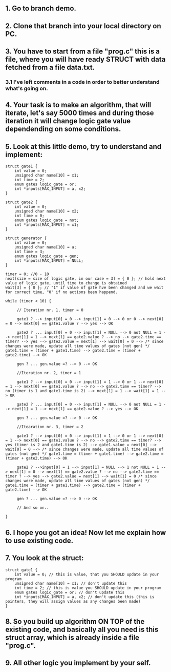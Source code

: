 ## 1. Go to branch demo.
## 2. Clone that branch into your local directory on PC.
## 3. You have to start from a file "prog.c" this is a file, where you will have ready STRUCT with data fetched from a file data.txt.
### 3.1 I've left comments in a code in order to better understand what's going on.
## 4. Your task is to make an algorithm, that will iterate, let's say 5000 times and during those iteration it will change logic gate value dependending on some conditions.
## 5. Look at this little demo, try to understand and implement:
```
struct gate1 {
    int value = 0;
    unsigned char name[10] = x1;
    int time = 2;
    enum gates logic_gate = or;
    int *inputs[MAX_INPUT] = a, x2;
}

struct gate2 {
    int value = 0;
    unsigned char name[10] = x2;
    int time = 0;
    enum gates logic_gate = not;
    int *inputs[MAX_INPUT] = x1;
}

struct generator {
    int value = 0;
    unsigned char name[10] = a;
    int time = 3;
    enum gates logic_gate = gen;
    int *inputs[MAX_INPUT] = NULL;
}

timer = 0; //0 - 10
next[size = size of logic gate, in our case = 3] = { 0 }; // hold next value of logic gate, until time to change is obtained
wait[3] = { 0 }; // "1" if value of gate hve been changed and we wait for correct time, "0" if no actions been happend.

while (timer < 10) {

     // Iteration nr. 1, timer = 0
    
     gate1 ? --> input[0] = 0 --> input[1] = 0 --> 0 or 0 --> next[0] = 0 --> next[0] == gate1.value ? --> yes --> OK
     
     gate2 ? ... input[0] = 0 --> input[1] = NULL --> 0 not NULL = 1 --> next[1] = 1 --> next[1] == gate2.value ? --> no --> gate2.time == timer? --> yes --> gate2.value = next[1] --> wait[0] = 0 --> /* since changes were made, update all time values of gates (not gen) */ gate1.time = (timer + gate1.time) --> gate2.time = (timer + gate2.time) --> OK
     
     gen ? ... gen.value =? --> 0 --> OK
     
     //Iteration nr. 2, timer = 1
     
     gate1 ? --> input[0] = 0 --> input[1] = 1 --> 0 or 1 --> next[0] = 1 --> next[0] == gate1.value ? --> no --> gate2.time == timer? --> no (timer is 1 and gate1.time is 2) --> next[1] = 1 --> wait[1] = 1 --> OK
     
     gate2 ? ... input[0] = 0 --> input[1] = NULL --> 0 not NULL = 1 --> next[1] = 1 --> next[1] == gate2.value ? --> yes --> OK
     
     gen ? ... gen.value =? --> 0 --> OK
     
     //Itearation nr. 3, timer = 2
     
     gate1 ? --> input[0] = 0 --> input[1] = 1 --> 0 or 1 --> next[0] = 1 --> next[0] == gate1.value ? --> no --> gate2.time == timer? --> yes (timer is 2 and gate1.time is 2) --> gate1.value = next[0] --> wait[0] = 0 --> /* since changes were made, update all time values of gates (not gen) */ gate1.time = (timer + gate1.time) --> gate2.time = (timer + gate2.time) --> OK
     
     gate2 ? -->input[0] = 1 --> input[1] = NULL --> 1 not NULL = 1 --> next[1] = 0 --> next[1] == gate2.value ? --> no --> gate2.time == timer ? --> yes --> gate2.value = next[1] --> wait[1] = 0 /* since changes were made, update all time values of gates (not gen) */ gate1.time = (timer + gate1.time) --> gate2.time = (timer + gate2.time) --> OK
     
     gen ? ... gen.value =? --> 0 --> OK
     
     // And so on..
     
}
```

## 6. I hope you got an idea! Now let me explain how to use existing code.
## 7. You look at the struct:

```
struct gate1 {
    int value = 0; // this is value, that you SHOULD update in your program
    unsigned char name[10] = x1; // don't update this
    int time = 2; // this is value you SHOULD update in your program
    enum gates logic_gate = or; // don't update this
    int *inputs[MAX_INPUT] = a, x2; // don't update this (this is pointers, they will assign values as any changes been made)
}
```
## 8. So you build up algorithm ON TOP of the existing code, and basically all you need is this struct array, which is already inside a file "prog.c".
## 9. All other logic you implement by your self.
